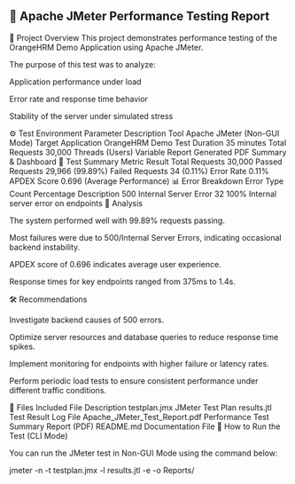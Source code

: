 ## 🧪 Apache JMeter Performance Testing Report

📘 Project Overview
This project demonstrates performance testing of the OrangeHRM Demo Application using Apache JMeter.

The purpose of this test was to analyze:

Application performance under load

Error rate and response time behavior

Stability of the server under simulated stress

⚙️ Test Environment
Parameter	Description
Tool	Apache JMeter (Non-GUI Mode)
Target Application	OrangeHRM Demo
Test Duration	35 minutes
Total Requests	30,000
Threads (Users)	Variable
Report Generated	PDF Summary & Dashboard
🧾 Test Summary
Metric	Result
Total Requests	30,000
Passed Requests	29,966 (99.89%)
Failed Requests	34 (0.11%)
Error Rate	0.11%
APDEX Score	0.696 (Average Performance)
📊 Error Breakdown
Error Type	Count	Percentage	Description
500 Internal Server Error	32	100%	Internal server error on endpoints
🧠 Analysis

The system performed well with 99.89% requests passing.

Most failures were due to 500/Internal Server Errors, indicating occasional backend instability.

APDEX score of 0.696 indicates average user experience.

Response times for key endpoints ranged from 375ms to 1.4s.

🛠️ Recommendations

Investigate backend causes of 500 errors.

Optimize server resources and database queries to reduce response time spikes.

Implement monitoring for endpoints with higher failure or latency rates.

Perform periodic load tests to ensure consistent performance under different traffic conditions.

📁 Files Included
File	Description
testplan.jmx	JMeter Test Plan
results.jtl	Test Result Log File
Apache_JMeter_Test_Report.pdf	Performance Test Summary Report (PDF)
README.md	Documentation File
🚀 How to Run the Test (CLI Mode)

You can run the JMeter test in Non-GUI Mode using the command below:

jmeter -n -t testplan.jmx -l results.jtl -e -o Reports/
